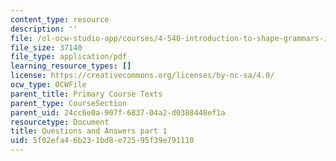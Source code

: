 ```yaml
---
content_type: resource
description: ''
file: /ol-ocw-studio-app/courses/4-540-introduction-to-shape-grammars-i-fall-2018/5f02efa46b231bd8e72595f39e791110_MIT4_540F18_qa1.pdf
file_size: 37140
file_type: application/pdf
learning_resource_types: []
license: https://creativecommons.org/licenses/by-nc-sa/4.0/
ocw_type: OCWFile
parent_title: Primary Course Texts
parent_type: CourseSection
parent_uid: 24cc6e0a-907f-6837-04a2-d0388448ef1a
resourcetype: Document
title: Questions and Answers part 1
uid: 5f02efa4-6b23-1bd8-e725-95f39e791110
---
```

